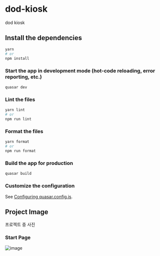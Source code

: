# dod-kiosk

dod kiosk

## Install the dependencies
```bash
yarn
# or
npm install
```

### Start the app in development mode (hot-code reloading, error reporting, etc.)
```bash
quasar dev
```


### Lint the files
```bash
yarn lint
# or
npm run lint
```


### Format the files
```bash
yarn format
# or
npm run format
```



### Build the app for production
```bash
quasar build
```

### Customize the configuration
See [Configuring quasar.config.js](https://v2.quasar.dev/quasar-cli-webpack/quasar-config-js).

## Project Image
프로젝트 중 사진
### Start Page
![image](https://user-images.githubusercontent.com/35493042/176909791-00ff953c-2f66-44a2-8b00-c992e4651dd6.png)
